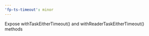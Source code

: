 ```yaml
---
'fp-ts-timeout': minor
---
```


Expose withTaskEitherTimeout() and withReaderTaskEitherTimeout() methods
